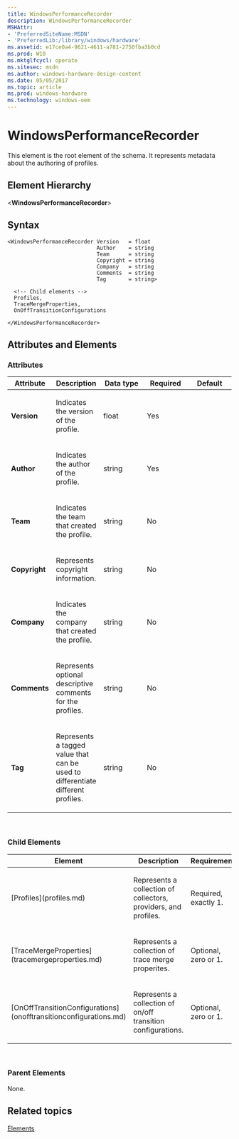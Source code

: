 ```yaml
---
title: WindowsPerformanceRecorder
description: WindowsPerformanceRecorder
MSHAttr:
- 'PreferredSiteName:MSDN'
- 'PreferredLib:/library/windows/hardware'
ms.assetid: e17ce0a4-9621-4611-a781-2750fba3b0cd
ms.prod: W10
ms.mktglfcycl: operate
ms.sitesec: msdn
ms.author: windows-hardware-design-content
ms.date: 05/05/2017
ms.topic: article
ms.prod: windows-hardware
ms.technology: windows-oem
---
```


# WindowsPerformanceRecorder


This element is the root element of the schema. It represents metadata about the authoring of profiles.

## Element Hierarchy


&lt;**WindowsPerformanceRecorder**&gt;

## Syntax


``` syntax
<WindowsPerformanceRecorder Version   = float
                            Author    = string
                            Team      = string
                            Copyright = string
                            Company   = string
                            Comments  = string
                            Tag       = string>

  <!-- Child elements -->
  Profiles,
  TraceMergeProperties,
  OnOffTransitionConfigurations

</WindowsPerformanceRecorder>
```

## Attributes and Elements


### Attributes

<table>
<colgroup>
<col width="20%" />
<col width="20%" />
<col width="20%" />
<col width="20%" />
<col width="20%" />
</colgroup>
<thead>
<tr class="header">
<th>Attribute</th>
<th>Description</th>
<th>Data type</th>
<th>Required</th>
<th>Default</th>
</tr>
</thead>
<tbody>
<tr class="odd">
<td><p><strong>Version</strong></p></td>
<td><p>Indicates the version of the profile.</p></td>
<td><p>float</p></td>
<td><p>Yes</p></td>
<td><p></p></td>
</tr>
<tr class="even">
<td><p><strong>Author</strong></p></td>
<td><p>Indicates the author of the profile.</p></td>
<td><p>string</p></td>
<td><p>Yes</p></td>
<td><p></p></td>
</tr>
<tr class="odd">
<td><p><strong>Team</strong></p></td>
<td><p>Indicates the team that created the profile.</p></td>
<td><p>string</p></td>
<td><p>No</p></td>
<td><p></p></td>
</tr>
<tr class="even">
<td><p><strong>Copyright</strong></p></td>
<td><p>Represents copyright information.</p></td>
<td><p>string</p></td>
<td><p>No</p></td>
<td><p></p></td>
</tr>
<tr class="odd">
<td><p><strong>Company</strong></p></td>
<td><p>Indicates the company that created the profile.</p></td>
<td><p>string</p></td>
<td><p>No</p></td>
<td><p></p></td>
</tr>
<tr class="even">
<td><p><strong>Comments</strong></p></td>
<td><p>Represents optional descriptive comments for the profiles.</p></td>
<td><p>string</p></td>
<td><p>No</p></td>
<td><p></p></td>
</tr>
<tr class="odd">
<td><p><strong>Tag</strong></p></td>
<td><p>Represents a tagged value that can be used to differentiate different profiles.</p></td>
<td><p>string</p></td>
<td><p>No</p></td>
<td><p></p></td>
</tr>
</tbody>
</table>

 

### Child Elements

<table>
<colgroup>
<col width="33%" />
<col width="33%" />
<col width="33%" />
</colgroup>
<thead>
<tr class="header">
<th>Element</th>
<th>Description</th>
<th>Requirement</th>
</tr>
</thead>
<tbody>
<tr class="odd">
<td><p>[Profiles](profiles.md)</p></td>
<td><p>Represents a collection of collectors, providers, and profiles.</p></td>
<td><p>Required, exactly 1.</p></td>
</tr>
<tr class="even">
<td><p>[TraceMergeProperties](tracemergeproperties.md)</p></td>
<td><p>Represents a collection of trace merge properites.</p></td>
<td><p>Optional, zero or 1.</p></td>
</tr>
<tr class="odd">
<td><p>[OnOffTransitionConfigurations](onofftransitionconfigurations.md)</p></td>
<td><p>Represents a collection of on/off transition configurations.</p></td>
<td><p>Optional, zero or 1.</p></td>
</tr>
</tbody>
</table>

 

### Parent Elements

None.

## Related topics


[Elements](elements.md)

 

 








